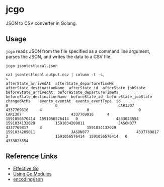 # jcgo

JSON to CSV converter in Golang.

## Usage

`jcgo` reads JSON from the file specified as a command line argument, parses the JSON, and writes the data to a CSV file.

```{bash}
jcgo jsontestlocal.json
```

```{bash}
cat jsontestlocal.output.csv | column -t -s,
>
afterState_arrivedAt  afterState_departureTimeMs  afterState_destinationName  afterState_id  afterState_jobState  beforeState_arrivedAt  beforeState_departureTimeMs  beforeState_destinationName  beforeState_id  beforeState_jobState  changedAtMs    events_eventAt  events_eventType  id
0                     0                           CARI307                     4337769816     4                    0                      0                            CARI307                      4337769816      4                     1591056576414  1591056576414   0                 4333023554
1591034132029         1591034209011               JASON077                    4337769817     3                    1591034132029          1591034209011                JASON077                     4337769817      3                     1591056576414  1591056576414   0                 4333023554
```

## Reference Links

- [Effective Go](https://golang.org/doc/effective_go.html)
- [Using Go Modules](https://blog.golang.org/using-go-modules)
- [encoding/json](https://golang.org/pkg/encoding/json/)
